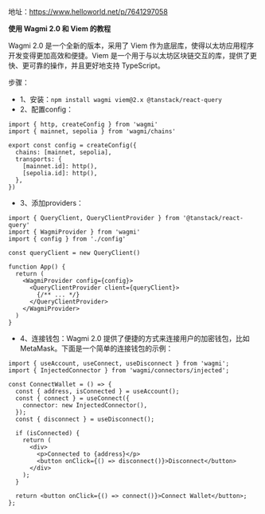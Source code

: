 地址：<https://www.helloworld.net/p/7641297058>

**使用 Wagmi 2.0 和 Viem 的教程**

Wagmi 2.0 是一个全新的版本，采用了 Viem 作为底层库，使得以太坊应用程序开发变得更加高效和便捷。Viem 是一个用于与以太坊区块链交互的库，提供了更快、更可靠的操作，并且更好地支持 TypeScript。

步骤：
- 1、安装：`npm install wagmi viem@2.x @tanstack/react-query`
- 2、配置config：
```
import { http, createConfig } from 'wagmi'
import { mainnet, sepolia } from 'wagmi/chains'

export const config = createConfig({
  chains: [mainnet, sepolia],
  transports: {
    [mainnet.id]: http(),
    [sepolia.id]: http(),
  },
})
```
- 3、添加providers：
```
import { QueryClient, QueryClientProvider } from '@tanstack/react-query'
import { WagmiProvider } from 'wagmi'
import { config } from './config'

const queryClient = new QueryClient()

function App() {
  return (
    <WagmiProvider config={config}>
      <QueryClientProvider client={queryClient}>
        {/** ... */}
      </QueryClientProvider>
    </WagmiProvider>
  )
}
```
- 4、连接钱包：Wagmi 2.0 提供了便捷的方式来连接用户的加密钱包，比如 MetaMask。下面是一个简单的连接钱包的示例：
```
import { useAccount, useConnect, useDisconnect } from 'wagmi';
import { InjectedConnector } from 'wagmi/connectors/injected';

const ConnectWallet = () => {
  const { address, isConnected } = useAccount();
  const { connect } = useConnect({
    connector: new InjectedConnector(),
  });
  const { disconnect } = useDisconnect();

  if (isConnected) {
    return (
      <div>
        <p>Connected to {address}</p>
        <button onClick={() => disconnect()}>Disconnect</button>
      </div>
    );
  }

  return <button onClick={() => connect()}>Connect Wallet</button>;
};
```
